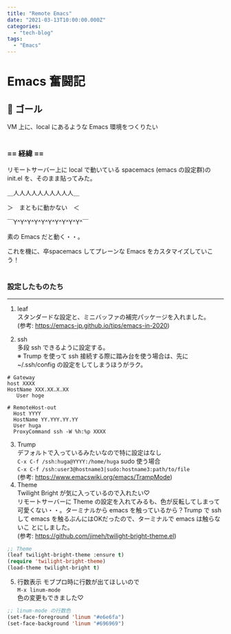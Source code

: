 ```yaml
---
title: "Remote Emacs"
date: "2021-03-13T10:00:00.000Z"
categories: 
  - "tech-blog"
tags: 
  - "Emacs"
---
```



# Emacs 奮闘記
  
## 🌟 ゴール

VM 上に、local にあるような Emacs 環境をつくりたい
<br>
<br>

### == 経緯 ==

リモートサーバー上に local で動いている spacemacs (emacs の設定群)の init.el を、そのまま貼ってみた。

＿人人人人人人人人人人＿

＞　まともに動かない　＜

￣Y^Y^Y^Y^Y^Y^Y^Y^Y^Y^￣

素の Emacs だと動く・・。

これを機に、卒spacemacs してプレーンな Emacs をカスタマイズしていこう！
<br>
<br>

### 設定したものたち
---

1. leaf  
  スタンダードな設定と、ミニバッファの補完パッケージを入れました。  
  (参考: https://emacs-jp.github.io/tips/emacs-in-2020)
  
2. ssh  
  多段 ssh できるように設定する。  
  ※ Trump を使って ssh 接続する際に踏み台を使う場合は、先に ~/.ssh/config の設定をしてしまうほうがラク。  
  ```~/.ssh/config  
  # Gateway
  host XXXX
  HostName XXX.XX.X.XX
     User hoge

  # RemoteHost-out
    Host YYYY
    HostName YY.YYY.YY.YY
    User huga
    ProxyCommand ssh -W %h:%p XXXX
  ```  
3. Trump  
  デフォルトで入っているみたいなので特に設定はなし    
  `C-x C-f /ssh:huga@YYYY:/home/huga` 
  sudo 使う場合    
  `C-x C-f /ssh:user3@hostname3|sudo:hostname3:path/to/file`    
  (参考: https://www.emacswiki.org/emacs/TrampMode)  
4. Theme  
  Twilight Bright が気に入っているので入れたい♡  
  リモートサーバーに Theme の設定を入れてみるも、色が反転してしまって可愛くない・・。ターミナルから emacs を触っているから？Trump で ssh して emacs を触るぶんにはOKだったので、ターミナルで emacs は触らないこ とにしました。  
  (参考: https://github.com/jimeh/twilight-bright-theme.el)  
  ```init.el  
  ;; Theme  
  (leaf twilight-bright-theme :ensure t)
  (require 'twilight-bright-theme)
  (load-theme twilight-bright t)
  ```  
5. 行数表示
  モブプロ時に行数が出てほしいので  
   `M-x linum-mode`  
  色の変更もできました♡  
  ```init.el
  ;; linum-mode の行数色
  (set-face-foreground 'linum "#e6e6fa")
  (set-face-background 'linum "#696969")
  ```
